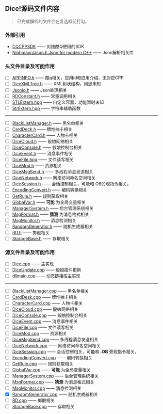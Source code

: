 ## Dice!源码文件内容
> 已完成解析的文件会在复选框前打勾。  
### 外部引用

+ [CQCPPSDK](https://github.com/cqmoe/cqcppsdk) —— 对接酷Q使用的SDK  
+ [Nlohmann/Json.h Json for modern C++](https://github.com/nlohmann/json) —— Json解析相关库  

### 头文件目录及可能作用

+ [ ] [APPINFO.h](head/APPINFO.h.md) —— 酷q相关，应用id和应用介绍，无对应CPP
+ [ ] [DiceXMLTree.h](head/DiceXMLTree.h.md) —— XML树状结构，用途未知  
+ [ ] [Jsonio.h](head/Jsonio.h.md) —— Json处理相关  
+ [ ] [RDConstant.h](head/RDConstant.h.md) —— 常量调用相关
+ [ ] [STLExtern.hpp](head/STLExtern.hpp.md) —— 自定义容器，功能暂时未知
+ [ ] [StrExtern.hpp](head/StrExtern.hpp.md) —— 字符串辅助函数  
---
+ [ ] [BlackListManager.h]() —— 黑名单相关  
+ [ ] [CardDeck.h]() —— 牌堆抽卡相关  
+ [ ] [CharacterCard.h]() —— 人物卡相关   
+ [ ] [DiceCloud.h]() —— 骰娘网络相关  
+ [ ] [DiceConsole.h]() —— 骰娘控制台相关  
+ [ ] [DiceEvent.h]() —— 消息事件相关  
+ [ ] [DiceFile.hpp]() —— 文件读写相关  
+ [ ] [DiceMod.h]() —— 资源相关  
+ [ ] [DiceMsgSend.h]() —— 多线程消息发送相关  
+ [ ] [DiceNetwork.h]() —— 网络访问命名空间相关  
+ [ ] [DiceSession.h]() —— 会话控制相关，可能和.OB旁观指令相关。  
+ [ ] [EncodingConvert.h]() —— 编码转换相关  
+ [ ] [GetRule.h]() —— 规则获取相关  
+ [ ] [GlobalVar.h]() —— **可能** 为全局变量相关  
+ [ ] [ManagerSystem.h]() —— 后台管理系统相关  
+ [ ] [MsgFormat.h]() —— **猜测** 为消息格式相关  
+ [ ] [MsgMonitor.h]() —— 消息检测相关  
+ [ ] [RandomGenerator.h](head/RandomGenerator.h.md) —— 随机生成器相关  
+ [ ] [RD.h]() —— 掷骰相关  
+ [ ] [StorageBase.h]() —— 存取相关  

### 源文件目录及可能作用

+ [ ] [Dice.cpp](sources/Dice.cpp.md) —— 主实现
+ [ ] [DiceUpdate.cpp]() —— 骰娘插件更新
+ [ ] [dllmain.cpp]() —— 动态链接库主实现
---
+ [ ] [BlackListManager.cpp]() —— 黑名单相关  
+ [ ] [CardDesk.cpp]() —— 牌堆抽卡相关  
+ [ ] [CharacterCard.cpp]() —— 人物卡相关  
+ [ ] [DiceCloud.cpp]() —— 骰娘网络相关  
+ [ ] [DiceConsole.cpp]() —— 骰娘控制台相关  
+ [ ] [DiceEvent.cpp]() —— 消息事件相关  
+ [ ] [DiceFile.cpp]() —— 文件读写相关  
+ [ ] [DiceMod.cpp]() —— 资源相关  
+ [ ] [DiceMsgSend.cpp]() —— 多线程消息发送相关  
+ [ ] [DiceNetwork.cpp]() —— 网络访问命名空间相关  
+ [ ] [DiceSession.cpp]() —— 会话控制相关，可能和 **.OB** 旁观指令相关。  
+ [ ] [EncodingConvert.cpp]() —— 编码转换相关  
+ [ ] [GetRule.cpp]() —— 规则获取相关  
+ [ ] [GlobalVar.cpp]() —— **可能** 为全局变量相关  
+ [ ] [ManagerSystem.cpp]() —— 后台管理系统相关  
+ [ ] [MsgFormat.cpp]() —— **猜测** 为消息格式相关  
+ [ ] [MsgMonitor.cpp]() —— 消息检测相关  
+ [x] [RandomGenerator.cpp](DiceAnalyze/sources/RandomGenerator.cpp.md) —— 随机生成器相关  
+ [ ] [RD.cpp]() —— 掷骰相关  
+ [ ] [StorageBase.cpp]() —— 存取相关  